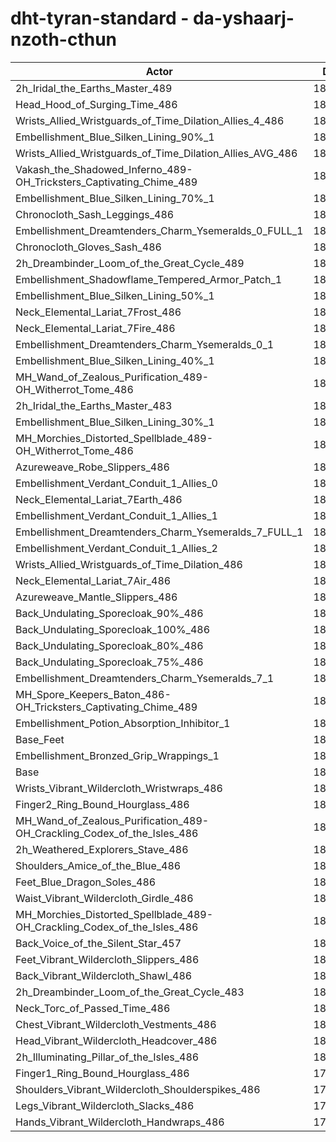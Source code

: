 # dht-tyran-standard - da-yshaarj-nzoth-cthun
| Actor | DPS | Increase |
|---|:---:|:---:|
|2h_Iridal_the_Earths_Master_489|184598|1.98%|
|Head_Hood_of_Surging_Time_486|184456|1.90%|
|Wrists_Allied_Wristguards_of_Time_Dilation_Allies_4_486|183990|1.65%|
|Embellishment_Blue_Silken_Lining_90%_1|183853|1.57%|
|Wrists_Allied_Wristguards_of_Time_Dilation_Allies_AVG_486|183458|1.35%|
|Vakash_the_Shadowed_Inferno_489-OH_Tricksters_Captivating_Chime_489|183299|1.27%|
|Embellishment_Blue_Silken_Lining_70%_1|183236|1.23%|
|Chronocloth_Sash_Leggings_486|183186|1.20%|
|Embellishment_Dreamtenders_Charm_Ysemeralds_0_FULL_1|182914|1.05%|
|Chronocloth_Gloves_Sash_486|182718|0.94%|
|2h_Dreambinder_Loom_of_the_Great_Cycle_489|182676|0.92%|
|Embellishment_Shadowflame_Tempered_Armor_Patch_1|182635|0.90%|
|Embellishment_Blue_Silken_Lining_50%_1|182584|0.87%|
|Neck_Elemental_Lariat_7Frost_486|182446|0.79%|
|Neck_Elemental_Lariat_7Fire_486|182422|0.78%|
|Embellishment_Dreamtenders_Charm_Ysemeralds_0_1|182354|0.74%|
|Embellishment_Blue_Silken_Lining_40%_1|182342|0.74%|
|MH_Wand_of_Zealous_Purification_489-OH_Witherrot_Tome_486|182288|0.71%|
|2h_Iridal_the_Earths_Master_483|182265|0.69%|
|Embellishment_Blue_Silken_Lining_30%_1|182094|0.60%|
|MH_Morchies_Distorted_Spellblade_489-OH_Witherrot_Tome_486|182082|0.59%|
|Azureweave_Robe_Slippers_486|182035|0.57%|
|Embellishment_Verdant_Conduit_1_Allies_0|181947|0.52%|
|Neck_Elemental_Lariat_7Earth_486|181945|0.52%|
|Embellishment_Verdant_Conduit_1_Allies_1|181941|0.52%|
|Embellishment_Dreamtenders_Charm_Ysemeralds_7_FULL_1|181938|0.51%|
|Embellishment_Verdant_Conduit_1_Allies_2|181894|0.49%|
|Wrists_Allied_Wristguards_of_Time_Dilation_486|181736|0.40%|
|Neck_Elemental_Lariat_7Air_486|181678|0.37%|
|Azureweave_Mantle_Slippers_486|181641|0.35%|
|Back_Undulating_Sporecloak_90%_486|181640|0.35%|
|Back_Undulating_Sporecloak_100%_486|181628|0.34%|
|Back_Undulating_Sporecloak_80%_486|181618|0.34%|
|Back_Undulating_Sporecloak_75%_486|181521|0.28%|
|Embellishment_Dreamtenders_Charm_Ysemeralds_7_1|181504|0.27%|
|MH_Spore_Keepers_Baton_486-OH_Tricksters_Captivating_Chime_489|181431|0.23%|
|Embellishment_Potion_Absorption_Inhibitor_1|181415|0.22%|
|Base_Feet|181299|0.16%|
|Embellishment_Bronzed_Grip_Wrappings_1|181167|0.09%|
|Base|181008|0.00%|
|Wrists_Vibrant_Wildercloth_Wristwraps_486|180943|-0.04%|
|Finger2_Ring_Bound_Hourglass_486|180873|-0.07%|
|MH_Wand_of_Zealous_Purification_489-OH_Crackling_Codex_of_the_Isles_486|180815|-0.11%|
|2h_Weathered_Explorers_Stave_486|180748|-0.14%|
|Shoulders_Amice_of_the_Blue_486|180713|-0.16%|
|Feet_Blue_Dragon_Soles_486|180704|-0.17%|
|Waist_Vibrant_Wildercloth_Girdle_486|180676|-0.18%|
|MH_Morchies_Distorted_Spellblade_489-OH_Crackling_Codex_of_the_Isles_486|180632|-0.21%|
|Back_Voice_of_the_Silent_Star_457|180583|-0.23%|
|Feet_Vibrant_Wildercloth_Slippers_486|180578|-0.24%|
|Back_Vibrant_Wildercloth_Shawl_486|180566|-0.24%|
|2h_Dreambinder_Loom_of_the_Great_Cycle_483|180548|-0.25%|
|Neck_Torc_of_Passed_Time_486|180442|-0.31%|
|Chest_Vibrant_Wildercloth_Vestments_486|180327|-0.38%|
|Head_Vibrant_Wildercloth_Headcover_486|180233|-0.43%|
|2h_Illuminating_Pillar_of_the_Isles_486|180039|-0.54%|
|Finger1_Ring_Bound_Hourglass_486|179961|-0.58%|
|Shoulders_Vibrant_Wildercloth_Shoulderspikes_486|179942|-0.59%|
|Legs_Vibrant_Wildercloth_Slacks_486|179632|-0.76%|
|Hands_Vibrant_Wildercloth_Handwraps_486|179418|-0.88%|
